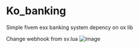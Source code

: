 # Ko_banking
Simple fivem esx banking system depency on ox lib

Change webhook from sv.lua
![image](https://github.com/user-attachments/assets/fe1c3161-7186-4e06-9a3e-371fa3ee5854)
